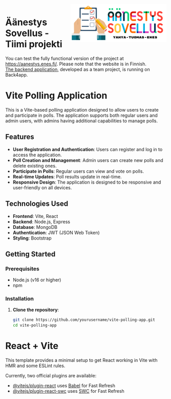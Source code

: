 <img src="public/logo.png" align="right" width="300">

# Äänestys Sovellus - Tiimi projekti

You can test the fully functional version of the project at https://aanestys.enes.fi/. Please note that the website is in Finnish.<br>
<a href="https://github.com/Yaro101/AanestysSovellus_Backend" target="_blank" rel="noopener noreferrer">The backend application</a>, developed as a team project, is running on Back4app.


# Vite Polling Application

This is a Vite-based polling application designed to allow users to create and participate in polls. The application supports both regular users and admin users, with admins having additional capabilities to manage polls.

## Features

- **User Registration and Authentication**: Users can register and log in to access the application.
- **Poll Creation and Management**: Admin users can create new polls and delete existing ones.
- **Participate in Polls**: Regular users can view and vote on polls.
- **Real-time Updates**: Poll results update in real-time.
- **Responsive Design**: The application is designed to be responsive and user-friendly on all devices.

## Technologies Used

- **Frontend**: Vite, React
- **Backend**: Node.js, Express
- **Database**: MongoDB
- **Authentication**: JWT (JSON Web Token)
- **Styling**: Bootstrap

## Getting Started

### Prerequisites

- Node.js (v16 or higher)
- npm

### Installation

1. **Clone the repository**:
   ```sh
   git clone https://github.com/yourusername/vite-polling-app.git
   cd vite-polling-app


# React + Vite

This template provides a minimal setup to get React working in Vite with HMR and some ESLint rules.

Currently, two official plugins are available:

- [@vitejs/plugin-react](https://github.com/vitejs/vite-plugin-react/blob/main/packages/plugin-react/README.md) uses [Babel](https://babeljs.io/) for Fast Refresh
- [@vitejs/plugin-react-swc](https://github.com/vitejs/vite-plugin-react-swc) uses [SWC](https://swc.rs/) for Fast Refresh
